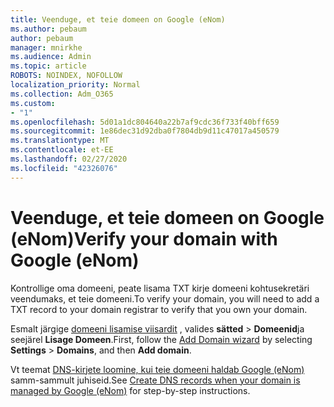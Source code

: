 ```yaml
---
title: Veenduge, et teie domeen on Google (eNom)
ms.author: pebaum
author: pebaum
manager: mnirkhe
ms.audience: Admin
ms.topic: article
ROBOTS: NOINDEX, NOFOLLOW
localization_priority: Normal
ms.collection: Adm_O365
ms.custom:
- "1"
ms.openlocfilehash: 5d01a1dc804640a22b7af9cdc36f733f40bff659
ms.sourcegitcommit: 1e86dec31d92dba0f7804db9d11c47017a450579
ms.translationtype: MT
ms.contentlocale: et-EE
ms.lasthandoff: 02/27/2020
ms.locfileid: "42326076"
---
```

# <a name="verify-your-domain-with-google-enom"></a><span data-ttu-id="1fd11-102">Veenduge, et teie domeen on Google (eNom)</span><span class="sxs-lookup"><span data-stu-id="1fd11-102">Verify your domain with Google (eNom)</span></span>

<span data-ttu-id="1fd11-103">Kontrollige oma domeeni, peate lisama TXT kirje domeeni kohtusekretäri veendumaks, et teie domeeni.</span><span class="sxs-lookup"><span data-stu-id="1fd11-103">To verify your domain, you will need to add a TXT record to your domain registrar to verify that you own your domain.</span></span> 

<span data-ttu-id="1fd11-104">Esmalt järgige [domeeni lisamise viisardit](https://portal.office.com/adminportal/home#/Domains) , valides **sätted** \> **Domeenid**ja seejärel **Lisage Domeen**.</span><span class="sxs-lookup"><span data-stu-id="1fd11-104">First, follow the [Add Domain wizard](https://portal.office.com/adminportal/home#/Domains) by selecting **Settings** \> **Domains**, and then **Add domain**.</span></span>
  
<span data-ttu-id="1fd11-105">Vt teemat [DNS-kirjete loomine, kui teie domeeni haldab Google (eNom)](https://docs.microsoft.com/microsoft-365/admin/dns/create-dns-records-for-domain-managed-by-google-enom) samm-sammult juhiseid.</span><span class="sxs-lookup"><span data-stu-id="1fd11-105">See [Create DNS records when your domain is managed by Google (eNom)](https://docs.microsoft.com/microsoft-365/admin/dns/create-dns-records-for-domain-managed-by-google-enom) for step-by-step instructions.</span></span>